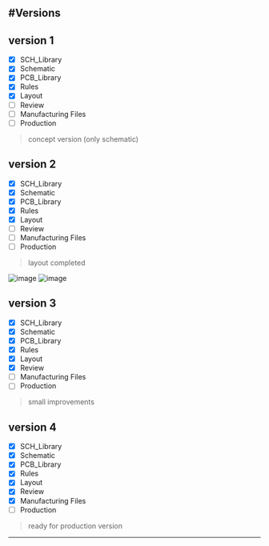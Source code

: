 #Versions
---
## version 1
- [x] SCH_Library
- [x] Schematic
- [x] PCB_Library
- [x] Rules
- [x] Layout
- [ ] Review
- [ ] Manufacturing Files
- [ ] Production
> concept version (only schematic)
## version 2
- [x] SCH_Library
- [x] Schematic
- [x] PCB_Library
- [x] Rules
- [x] Layout
- [ ] Review
- [ ] Manufacturing Files
- [ ] Production
> layout completed

![image](https://github.com/Cristian-O/H2/assets/108984738/89e87f87-038e-4be6-ac24-28331b6b133d)
![image](https://github.com/Cristian-O/H2/assets/108984738/e24a8da3-ce51-4a8c-94c6-b71cdf01db0d)

## version 3
- [x] SCH_Library
- [x] Schematic
- [x] PCB_Library
- [x] Rules
- [x] Layout
- [x] Review
- [ ] Manufacturing Files
- [ ] Production
> small improvements
## version 4
- [x] SCH_Library
- [x] Schematic
- [x] PCB_Library
- [x] Rules
- [x] Layout
- [x] Review
- [x] Manufacturing Files
- [ ] Production
> ready for production version         
---
